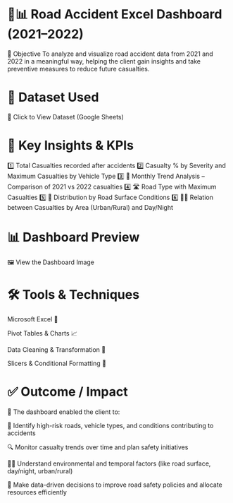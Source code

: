 # 🚗📊 Road Accident Excel Dashboard (2021–2022)
🎯 Objective
To analyze and visualize road accident data from 2021 and 2022 in a meaningful way, helping the client gain insights and take preventive measures to reduce future casualties.
# 📂 Dataset Used
🔗 Click to View Dataset (Google Sheets)
# 📌 Key Insights & KPIs
1️⃣ Total Casualties recorded after accidents
2️⃣ Casualty % by Severity and Maximum Casualties by Vehicle Type
3️⃣ 📅 Monthly Trend Analysis – Comparison of 2021 vs 2022 casualties
4️⃣ 🛣️ Road Type with Maximum Casualties
5️⃣ 🚧 Distribution by Road Surface Conditions
6️⃣ 🌆🌃 Relation between Casualties by Area (Urban/Rural) and Day/Night

# 📊 Dashboard Preview
🖼️ View the Dashboard Image

# 🛠 Tools & Techniques
Microsoft Excel 🧮

Pivot Tables & Charts 📈

Data Cleaning & Transformation 🧹

Slicers & Conditional Formatting 🎨

# ✅ Outcome / Impact
🚦 The dashboard enabled the client to:

📍 Identify high-risk roads, vehicle types, and conditions contributing to accidents

🔍 Monitor casualty trends over time and plan safety initiatives

🕵️‍♂️ Understand environmental and temporal factors (like road surface, day/night, urban/rural)

🚨 Make data-driven decisions to improve road safety policies and allocate resources efficiently



